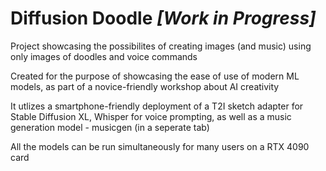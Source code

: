 # Diffusion Doodle   *[Work in Progress]*
Project showcasing the possibilites of creating images (and music) using only images of doodles and voice commands

Created for the purpose of showcasing the ease of use of modern ML models, as part of a novice-friendly workshop about AI creativity

It utlizes a smartphone-friendly deployment of a T2I sketch adapter for Stable Diffusion XL, Whisper for voice prompting, as well as a music generation model - musicgen (in a seperate tab)

All the models can be run simultaneously for many users on a RTX 4090 card
